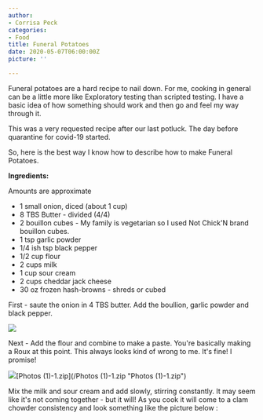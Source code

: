 ```yaml
---
author:
- Corrisa Peck
categories:
- Food
title: Funeral Potatoes
date: 2020-05-07T06:00:00Z
picture: ''

---
```

Funeral potatoes are a hard recipe to nail down.  For me,  cooking in general can be a little more like Exploratory testing than scripted testing.  I have a basic idea of how something should work and then go and feel my way through it.

This was a very requested recipe after our last potluck.  The day before quarantine for covid-19 started.

So,  here is the best way I know how to describe how to make Funeral Potatoes.

**Ingredients:**

Amounts are approximate

* 1 small onion,  diced (about 1 cup)
* 8 TBS Butter - divided (4/4)
* 2 bouillon cubes - My family is vegetarian so I used Not Chick'N brand bouillon cubes. 
* 1 tsp garlic powder
* 1/4 ish tsp black pepper
* 1/2 cup flour
* 2 cups milk
* 1 cup sour cream
* 2 cups cheddar jack cheese
* 30 oz frozen hash-browns - shreds or cubed

First - saute the onion in 4 TBS butter.  Add the boullion, garlic powder and black pepper. 

![](/00000IMG_00000_BURST20200412163928376_COVER.jpg)

Next - Add the flour and combine to make a paste.   You're basically making a Roux at this point. This always looks kind of wrong to me.  It's fine!  I promise!

![](/00100lrPORTRAIT_00100_BURST20200412164302863_COVER.jpg)[Photos (1)-1.zip](/Photos (1)-1.zip "Photos (1)-1.zip")

Mix the milk and sour cream and add slowly,  stirring constantly.   It may seem like it's not coming together - but it will!   As you cook it will come to a clam chowder consistency and look something like the picture below :